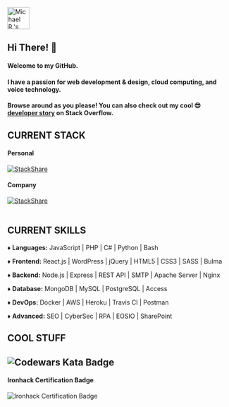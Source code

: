 <a href="https://dev.to/killshot13"><img src="https://d2fltix0v2e0sb.cloudfront.net/dev-badge.svg" alt="Michael R.'s DEV Community Profile" height="50" width="50"></a>
## Hi There! 👋 
#### Welcome to my GitHub.
#### I have a passion for web development & design, cloud computing, and voice technology.
#### Browse around as you please! You can also check out my cool 😎[developer story](https://stackoverflow.com/story/killshot13) on Stack Overflow.
##
## CURRENT STACK
#### Personal
[![StackShare](http://img.shields.io/badge/tech-stack-0690fa.svg?style=flat)](https://stackshare.io/killshot13/personal-stack) 
#### Company
[![StackShare](http://img.shields.io/badge/tech-stack-0690fa.svg?style=flat)](https://stackshare.io/safe-this-home-llc/main-site-stack)<br></br>
##
## CURRENT SKILLS
♦ **Languages:** JavaScript | PHP | C# | Python | Bash

♦ **Frontend:** React.js | WordPress | jQuery | HTML5 | CSS3 | SASS | Bulma

♦ **Backend:** Node.js | Express | REST API | SMTP | Apache Server | Nginx

♦ **Database:** MongoDB | MySQL | PostgreSQL | Access

♦ **DevOps:** Docker | AWS | Heroku | Travis CI | Postman

♦ **Advanced:** SEO | CyberSec | RPA | EOSIO | SharePoint
## COOL STUFF
![Codewars Kata Badge](https://www.codewars.com/users/killshot13/badges/large)
---
#### Ironhack Certification Badge
![Ironhack Certification Badge](https://api.accredible.com/v1/frontend/credential_website_embed_image/badge/21766030)
